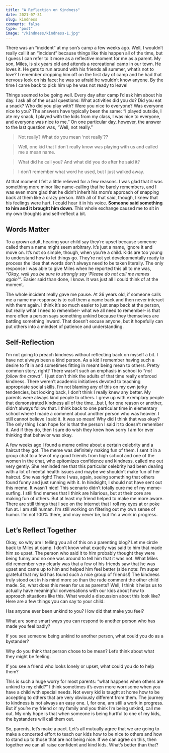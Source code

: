 ```yaml
---
title: "A Reflection on Kindness"
date: 2021-07-31
slug: kindness
comments: false
type: "post"
image: "/kindness/kindness-1.jpg"
---
```


There was an “incident” at my son’s camp a few weeks ago.  Well, I wouldn’t really call it an “incident” because things like this happen all of the time, but I guess I can refer to it more as a reflective moment for me as a parent.  My son, Miles, is six years old and attends a recreational camp in our town.  He loves it.  He gets to run around with his friends all summer, what’s not to love?  I remember dropping him off on the first day of camp and he had that nervous look on his face: he was so afraid he wouldn’t know anyone.  By the time I came back to pick him up he was not ready to leave!

Things seemed to be going well.  Every day after camp I’d ask him about his day.  I ask all of the usual questions: What activities did you do?  Did you eat a snack?  Who did you play with?  Were you nice to everyone?  Was everyone nice to you?  The answers have typically been the same: “I played outside, I ate my snack, I played with the kids from my class, I was nice to everyone, and everyone was nice to me.”  On one particular day, however, the answer to the last question was, “Well, not really.”

> Not really?  What do you mean ‘not really’??

> Well, one kid that I don’t really know was playing with us and called me a mean name.

> What did he call you?  And what did you do after he said it?

> I don’t remember what word he used, but I just walked away.

At that moment I felt a little relieved for a few reasons.  I was glad that it was something more minor like name-calling that he barely remembers, and I was even more glad that he didn’t inherit his mom’s approach of snapping back at them like a crazy person.  With all of that said, though, I knew that his feelings were hurt.  I could hear it in his voice. **Someone said something to him and it brought him down**.  This whole exchange caused me to sit in my own thoughts and self-reflect a bit.

## Words Matter

To a grown adult, hearing your child say they’re upset because someone called them a name might seem arbitrary.  It’s just a name, ignore it and move on.  It’s not so simple, though, when you’re a child.  Kids are too young to understand how to let things go. They’re not yet developmentally ready to process the idea that words don’t always need to be taken literally.  The only response I was able to give Miles when he reported this all to me was, _“Okay, well you be sure to strongly say ‘Please do not call me names again’”_.  Easier said than done, I know.  It was just all I could think of at the moment.

The whole incident really gave me pause.  At 36 years old, if someone calls me a name my response is to call them a name back and then never interact with them again.  I think it’s so much easier to just snap back at the person, but really what I need to remember- what we all need to remember- is that more often a person says something unkind because they themselves are battling something inward.  That doesn’t excuse anyone, but it hopefully can put others into a mindset of patience and understanding.  

## Self-Reflection

I’m not going to preach kindness without reflecting back on myself a bit.  I have not always been a kind person.  As a kid I remember having such a desire to fit in and sometimes fitting in meant being mean to others.  Pretty common story, right?  There wasn’t such an emphasis in school to _“not follow the crowd”_.  I just don’t think the adults of that time really enforced kindness.  There weren’t academic initiatives devoted to teaching appropriate social skills.  I’m not blaming any of this on my own jerky tendencies, but looking back, I don’t think I really knew any better.  My parents were always kind people to others.  I grew up with exemplary people that demonstrated kindness all of the time...but I, for one reason or another, didn’t  always follow that.  I think back to one particular time in elementary school where I made a comment about another person who was heavier.  I still cannot believe I said it.  It was so mean! Why did I think that was okay?  The only thing I can hope for is that the person I said it to doesn’t remember it.  And if they do, then I sure do wish they knew how sorry I am for ever thinking that behavior was okay.  

A few weeks ago I found a meme online about a certain celebrity and a haircut they got.  The meme was definitely making fun of them.  I sent it in a group chat to a few of my good friends from high school and one of the women in the chat, who epitomizes confidence and kindness, called me out very gently.  She reminded me that this particular celebrity had been dealing with a lot of mental health issues and maybe we shouldn’t make fun of her haircut.  She was right!  There I was, again, seeing something that others found funny and just running with it.  In hindsight, I should not have sent out this meme.  It wasn’t nice!  This scenario didn’t totally cure me of my meme-surfing.  I still find memes that I think are hilarious, but at their core are making fun of others. But at least my friend helped to make me more aware. There are still things that I see on the internet that I roll my eyes at or poke fun at.  I am still human. I’m still working on filtering out my own sense of humor.  I’m not 100% there, and may never be,  but I’m a work in progress.

## Let’s Reflect Together

Okay, so why am I telling you all of this on a parenting blog?  Let me circle back to Miles at camp.  I don’t know what exactly was said to him that made him so upset.  The person who said it to him probably thought they were being funny and no one was around to tell him that it was not. What Miles did remember very clearly was that a few of his friends saw that he was upset and came up to him and helped him feel better (side note: I’m super grateful that my kid has found such a nice group of friends!) The kindness truly stood out in his mind more so than the rude comment the other child made. So, what does this mean for us as parents?  Well, I think it helps us to actually have meaningful conversations with our kids about how to approach situations like this.  What would a discussion about this look like?  Here are a few things you can say to your child:

Has anyone ever been unkind to you?  How did that make you feel?

What are some smart ways you can respond to another person who has made you feel badly?

If you see someone being unkind to another person, what could you do as a bystander?

Why do you think that person chose to be mean?  Let’s think about what they might be feeling.

If you see a friend who looks lonely or upset, what could you do to help them?

This is such a huge worry for most parents: “what happens when others are unkind to my child?”  I think sometimes it’s even more worrisome when you have a child with special needs.  Not every kid is taught at home how to be accepting to others that are very obviously different from them. The journey to kindness is not always an easy one.  I, for one, am still a work in progress.  But if you’re my friend or my family and you think I’m being unkind, call me out.  My only hope is that when someone is being hurtful to one of my kids, the bystanders will call them out.  

So, parents, let’s make a pact.  Let’s all mutually agree that we are going to make a concerted effort to teach our kids how to be nice to others and how to stand up to those that are not being nice.  If we can agree on this, then together we can all raise confident and kind kids.  What’s better than that?
